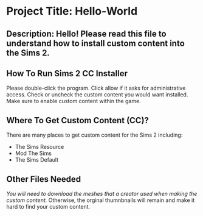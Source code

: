 # Project Title: Hello-World 
## Description: Hello! Please read this file to understand how to install custom content into the Sims 2. 
## **How To Run Sims 2 CC Installer**
Please double-click the program. Click allow if it asks for administrative access. Check or uncheck the custom content you would want installed. Make sure to enable custom content within the game. 
## Where To Get Custom Content (CC)?
There are many places to get custom content for the Sims 2 including:
- The Sims Resource
- Mod The Sims
- The Sims Default
## Other Files Needed
*You will need to download the meshes that a creator used when making the custom content.* Otherwise, the orginal thumnbnails will remain and make it hard to find your custom content.
